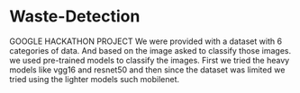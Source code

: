 # Waste-Detection
GOOGLE HACKATHON PROJECT
We were provided with a dataset with 6 categories of data. And based on the image asked to classify those images. we used pre-trained models to classify the images. First we tried the heavy models like vgg16 and resnet50 and then since the dataset was limited we tried using the lighter models such mobilenet.
